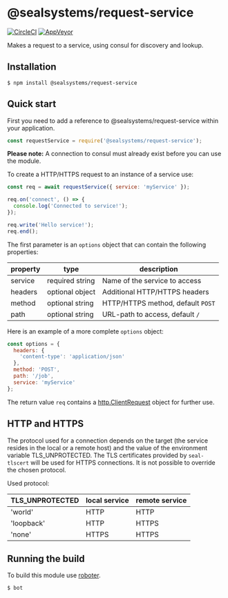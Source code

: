 # @sealsystems/request-service

[![CircleCI](https://circleci.com/gh/sealsystems/node-request-service.svg?style=svg)](https://circleci.com/gh/sealsystems/node-request-service)
[![AppVeyor](https://ci.appveyor.com/api/projects/status/chim3vr5tfkbj03p?svg=true)](https://ci.appveyor.com/project/Plossys/node-request-service)

Makes a request to a service, using consul for discovery and lookup.

## Installation

```shell
$ npm install @sealsystems/request-service
```

## Quick start

First you need to add a reference to @sealsystems/request-service within your application.

```javascript
const requestService = require('@sealsystems/request-service');
```

**Please note:** A connection to consul must already exist before you can use the module.

To create a HTTP/HTTPS request to an instance of a service use:

```javascript
const req = await requestService({ service: 'myService' });

req.on('connect', () => {
  console.log('Connected to service!');
});

req.write('Hello service!');
req.end();
```

The first parameter is an `options` object that can contain the following properties:

| property  | type            | description                        |
|-----------|-----------------|------------------------------------|
| service   | required string | Name of the service to access      |
| headers   | optional object | Additional HTTP/HTTPS headers      |
| method    | optional string | HTTP/HTTPS method, default `POST`  |
| path      | optional string | URL-path to access, default `/`    |

Here is an example of a more complete `options` object:

```javascript
const options = {
  headers: {
    'content-type': 'application/json'
  },
  method: 'POST',
  path: '/job',
  service: 'myService'
};
```

The return value `req` contains a [http.ClientRequest](https://nodejs.org/api/http.html#http_class_http_clientrequest) object for further use.

## HTTP and HTTPS

The protocol used for a connection depends on the target (the service resides in the local or a remote host) and the value of the environment variable TLS_UNPROTECTED. The TLS certificates provided by `seal-tlscert` will be used for HTTPS connections. It is not possible to override the chosen protocol.

Used protocol:

| TLS_UNPROTECTED | local service | remote service |
| --------------- | ------------- | -------------- |
| 'world'         | HTTP          | HTTP           |
| 'loopback'      | HTTP          | HTTPS          |
| 'none'          | HTTPS         | HTTPS          |

## Running the build

To build this module use [roboter](https://www.npmjs.com/package/roboter).

```shell
$ bot
```
